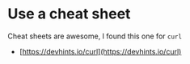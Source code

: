 # Use a cheat sheet

Cheat sheets are awesome, I found this one for `curl`

- [https://devhints.io/curl](https://devhints.io/curl)
